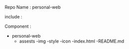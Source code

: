 Repo Name : personal-web

include :

Component : 
- personal-web
    - assests
        -img
        -style
        -icon
    -index.html
    -README.md